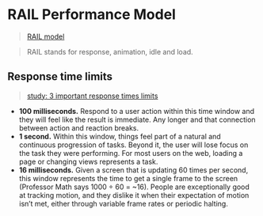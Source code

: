 # RAIL Performance Model

> [RAIL model](https://www.smashingmagazine.com/2015/10/rail-user-centric-model-performance/)

> RAIL stands for response, animation, idle and load.

## Response time limits

> [study: 3 important response times limits](https://www.nngroup.com/articles/response-times-3-important-limits/)

- **100 milliseconds.** Respond to a user action within this time window and they will feel like the result is immediate. Any longer and that connection between action and reaction breaks.
- **1 second.** Within this window, things feel part of a natural and continuous progression of tasks. Beyond it, the user will lose focus on the task they were performing. For most users on the web, loading a page or changing views represents a task.
- **16 milliseconds.** Given a screen that is updating 60 times per second, this window represents the time to get a single frame to the screen (Professor Math says 1000 ÷ 60 = ~16). People are exceptionally good at tracking motion, and they dislike it when their expectation of motion isn’t met, either through variable frame rates or periodic halting.

